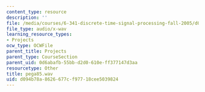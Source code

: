 ```yaml
---
content_type: resource
description: ''
file: /media/courses/6-341-discrete-time-signal-processing-fall-2005/d094b78a8626677cf97718cee5039824_pega85.wav
file_type: audio/x-wav
learning_resource_types:
- Projects
ocw_type: OCWFile
parent_title: Projects
parent_type: CourseSection
parent_uid: 0d6abafb-55bb-d2d0-610e-ff377147d3aa
resourcetype: Other
title: pega85.wav
uid: d094b78a-8626-677c-f977-18cee5039824
---
```

